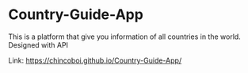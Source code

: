 # Country-Guide-App
This is a platform that give you information of all countries in the world. Designed with API


Link: https://chincoboi.github.io/Country-Guide-App/

